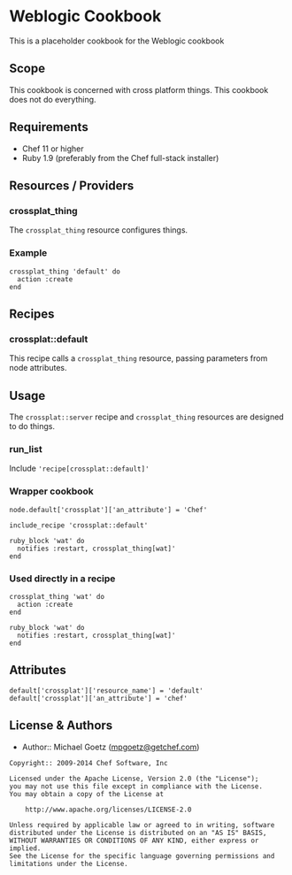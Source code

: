 Weblogic Cookbook
=======================

This is a placeholder cookbook for the Weblogic cookbook

Scope
-----
This cookbook is concerned with cross platform things.
This cookbook does not do everything.

Requirements
------------
* Chef 11 or higher
* Ruby 1.9 (preferably from the Chef full-stack installer)

Resources / Providers
---------------------
### crossplat_thing

The `crossplat_thing` resource configures things.

### Example

    crossplat_thing 'default' do
      action :create
    end

Recipes
-------
### crossplat::default

This recipe calls a `crossplat_thing` resource, passing parameters
from node attributes.

Usage
-----
The `crossplat::server` recipe and `crossplat_thing` resources are
designed to do things.

### run_list

Include `'recipe[crossplat::default]'`

### Wrapper cookbook

    node.default['crossplat']['an_attribute'] = 'Chef'

    include_recipe 'crossplat::default'

    ruby_block 'wat' do
      notifies :restart, crossplat_thing[wat]'
    end

### Used directly in a recipe

    crossplat_thing 'wat' do
      action :create
    end

    ruby_block 'wat' do
      notifies :restart, crossplat_thing[wat]'
    end

Attributes
----------

    default['crossplat']['resource_name'] = 'default'
    default['crossplat']['an_attribute'] = 'chef'

License & Authors
-----------------
- Author:: Michael Goetz (<mpgoetz@getchef.com>)

```text
Copyright:: 2009-2014 Chef Software, Inc

Licensed under the Apache License, Version 2.0 (the "License");
you may not use this file except in compliance with the License.
You may obtain a copy of the License at

    http://www.apache.org/licenses/LICENSE-2.0

Unless required by applicable law or agreed to in writing, software
distributed under the License is distributed on an "AS IS" BASIS,
WITHOUT WARRANTIES OR CONDITIONS OF ANY KIND, either express or implied.
See the License for the specific language governing permissions and
limitations under the License.
```